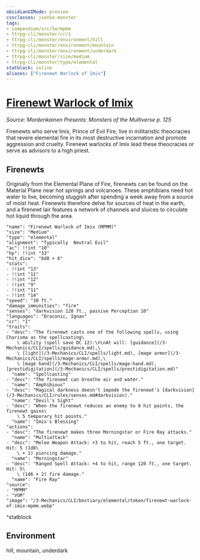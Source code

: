 ```yaml
---
obsidianUIMode: preview
cssclasses: json5e-monster
tags:
- compendium/src/5e/mpmm
- ttrpg-cli/monster/cr/1
- ttrpg-cli/monster/environment/hill
- ttrpg-cli/monster/environment/mountain
- ttrpg-cli/monster/environment/underdark
- ttrpg-cli/monster/size/medium
- ttrpg-cli/monster/type/elemental
statblock: inline
aliases: ["Firenewt Warlock of Imix"]
---
```

# [Firenewt Warlock of Imix](3-Mechanics\CLI\bestiary\elemental/firenewt-warlock-of-imix-mpmm.md)
*Source: Mordenkainen Presents: Monsters of the Multiverse p. 125*  

Firenewts who serve Imix, Prince of Evil Fire, live in militaristic theocracies that revere elemental fire in its most destructive incarnation and promote aggression and cruelty. Firenewt warlocks of Imix lead these theocracies or serve as advisors to a high priest.

## Firenewts

Originally from the Elemental Plane of Fire, firenewts can be found on the Material Plane near hot springs and volcanoes. These amphibians need hot water to live, becoming sluggish after spending a week away from a source of moist heat. Firenewts therefore delve for sources of heat in the earth, and a firenewt lair features a network of channels and sluices to circulate hot liquid through the area.

```statblock
"name": "Firenewt Warlock of Imix (MPMM)"
"size": "Medium"
"type": "elemental"
"alignment": "Typically  Neutral Evil"
"ac": !!int "10"
"hp": !!int "33"
"hit_dice": "6d8 + 6"
"stats":
- !!int "13"
- !!int "11"
- !!int "12"
- !!int "9"
- !!int "11"
- !!int "14"
"speed": "30 ft."
"damage_immunities": "fire"
"senses": "darkvision 120 ft., passive Perception 10"
"languages": "Draconic, Ignan"
"cr": "1"
"traits":
- "desc": "The firenewt casts one of the following spells, using Charisma as the spellcasting\
    \ ability (spell save DC 12):\n\nAt will: [guidance](/3-Mechanics/CLI/spells/guidance.md),\
    \ [light](/3-Mechanics/CLI/spells/light.md), [mage armor](/3-Mechanics/CLI/spells/mage-armor.md),\
    \ [mage hand](/3-Mechanics/CLI/spells/mage-hand.md), [prestidigitation](/3-Mechanics/CLI/spells/prestidigitation.md)"
  "name": "Spellcasting"
- "desc": "The firenewt can breathe air and water."
  "name": "Amphibious"
- "desc": "Magical darkness doesn't impede the firenewt's [darkvision](/3-Mechanics/CLI/rules/senses.md#darkvision)."
  "name": "Devil's Sight"
- "desc": "When the firenewt reduces an enemy to 0 hit points, the firenewt gains\
    \ 5 temporary hit points."
  "name": "Imix's Blessing"
"actions":
- "desc": "The firenewt makes three Morningstar or Fire Ray attacks."
  "name": "Multiattack"
- "desc": "Melee Weapon Attack: +3 to hit, reach 5 ft., one target. Hit: 5 (1d8\
    \ + 1) piercing damage."
  "name": "Morningstar"
- "desc": "Ranged Spell Attack: +4 to hit, range 120 ft., one target. Hit: 5\
    \ (1d6 + 2) fire damage."
  "name": "Fire Ray"
"source":
- "MPMM"
- "VGM"
"image": "/3-Mechanics/CLI/bestiary/elemental/token/firenewt-warlock-of-imix-mpmm.webp"
```
^statblock

## Environment

hill, mountain, underdark